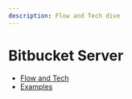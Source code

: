 ```yaml
---
description: Flow and Tech dive
---
```


# Bitbucket Server

* [Flow and Tech](bitbucket-server-flow-and-tech.md)
* [Examples](broken-reference)
